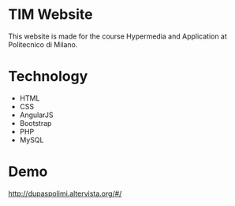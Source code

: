 # TIM Website
This website is made for the course Hypermedia and Application at Politecnico di Milano.

# Technology
* HTML
* CSS
* AngularJS
* Bootstrap
* PHP
* MySQL

# Demo
http://dupaspolimi.altervista.org/#/
